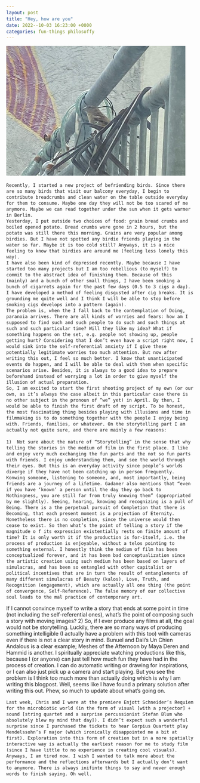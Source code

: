 ```yaml
---
layout: post
title: "Hey, how are you"
date: 2022--10-03 16:23:00 +0000
categories: fun-things philosoffy
---
```

<a href="/" class="birdie1">
      <img src="/img/birdie1.jpg">
    </a>

	Recently, I started a new project of befriending birds. Since there are so many birds that visit our balcony everyday, I begin to contribute breadcrumbs and clean water on the table outside everyday for them to consume. Maybe one day they will not be too scared of me anymore. Maybe we can read together under the sun when it gets warmer in Berlin. 
	Yesterday, I put outside two choices of food: grain bread crumbs and boiled opened potato. Bread crumbs were gone in 2 hours, but the potato was still there this morning. Grains are very popular among birdies. But I have not spotted any birdie friends playing in the water so far. Maybe it is too cold still? Anyways, it is a nice feeling to know that birdies are around me (feeling less lonely this way). 
	I have also been kind of depressed recently. Maybe because I have started too many projects but I am too rebellious (to myself) to commit to the abstract idea of finishing them. Because of this (mainly) and a bunch of other small things, I have been smoking a bunch of cigarrets again for the past few days (0.5 to 3 cigs a day). I have developed a method of feeling disgusted after cig breaks. It is grounding me quite well and I think I will be able to stop before smoking cigs develops into a pattern (again). 
	The problem is, when the I fall back to the contemplation of Doing, paranoia arrives. There are all kinds of worries and fears: how am I supposed to find such and such people to do such and such things at such and such particular time? Will they like my idea? What if something happens on the set, e.g. people not showing up, people getting hurt? Considering that I don’t even have a script right now, I would sink into the self-referential anxiety if I give these potentially legitimate worries too much attention. But now after writing this out, I feel so much better. I know that unanticipated events do happen, and I will be able to deal with them when specific scenarios arise. Besides, it is always to a good idea to prepare beforehand instead of worrying a lot in order to give myself the illusion of actual preparation. 
	So, I am excited to start the first shooting project of my own (or our own, as it’s always the case albeit in this particular case there is no other subject in the pronoun of “we” yet) in April. By then, I would be able to finish the first draft of my script. To be honest, the most fascinating thing besides playing with illusions and time in filmmaking is to do something together with the people I enjoy being with. Friends, families, or whatever. On the storytelling part I am actually not quite sure, and there are mainly a few reasons:

	1)	Not sure about the nature of “Storytelling” in the sense that why telling the stories in the medium of film in the first place. I like and enjoy very much exchanging the fun parts and the not so fun parts with friends. I enjoy understanding them, and see the world through their eyes. But this is an everyday activity since people’s worlds diverge if they have not been catching up in person frequently. Konwing someone, listening to someone, and, most importantly, being friends are a journey of a lifetime. Gadamer also mentions that “even if you have ‘known’ a person until the day they go back to Nothingness, you are still far from truly knowing them” (appropriated by me slightly). Seeing, hearing, knowing and recognizing is a pull of Being. There is a the perpetual pursuit of Completion that there is Becoming, that each present moment is a projection of Eternity. Nonetheless there is no completion, since the universe would then cease to exist. So then what’s the point of telling a story if the magnitude o f its expression existentially rests on finite amount of time? It is only worth it if the production is for-itself, i.e. the process of production is enjoyable, without a telos pointing to something external. I honestly think the medium of film has been conceptualized forever, and it has been bad conceptualization since the artistic creation using such medium has been based on layers of simulacras, and has been so entangled with other capitalist or political incentives that are in turn the result of entanglements of many different simulacras of Beauty (kalos), Love, Truth, and Recognition (engagement), which are actually all one thing (the point of convergence, Self-Reference). The false memory of our collective soul leads to the mal practice of contemporary art. 
If I cannot convince myself to write a story that ends at some point in time (not including the self-referential ones), what’s the point of composing such a story with moving images? 
	2)	So, if I ever produce any films at all, the goal would not be storytelling. Luckily, there are so many ways of producing something intelligible (I actually have a problem with this too) with cameras even if there is not a clear story in mind. Bunuel and Dali’s Un Chien Andalous is a clear example; Meshes of the Afternoon by Maya Deren and Hammid is another. I spiritually appreciate watching productions like this, because I (or anyone) can just tell how much fun they have had in the process of creation. I can do automatic writing or drawing for inspirations, or I can also just pick up a camera and start playing. But you see the problem is I think too much more than actually doing which is why I am writing this blogpost. 
	Well, seems like I have found a primary solution after writing this out. Phew, so much to update about what’s going on. 
	
	Last week, Chris and I were at the premiere Enjott Schneider’s Requiem for the microbiotic world (in the form of visual [with a projector] + sound [string quartet and a surprise percussionist Stefan Blum who absolutely blew my mind that day]). I didn’t expect such a wonderful surprise since I purchased the tickets to hear Gorpius Quartett play Mendelssohn’s F major (which ironically disappointed me a bit at first). Exploration into this form of creation but in a more spatially interactive way is actually the earliest reason for me to study film (since I have little to no experience in creating cool visuals). 
	Anyways, I am tired now. I wish I wanted to talk more about the performance and the reflections afterwards but I actually don’t want to anymore. There is always inifinte things to say and never enough words to finish saying. Oh well. 

